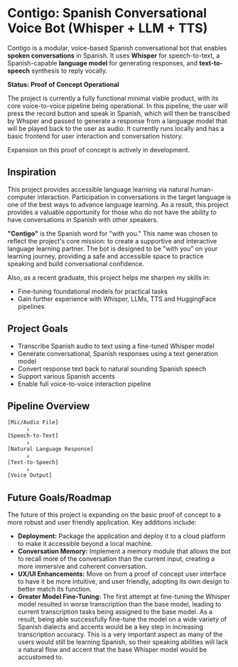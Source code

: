 # Contigo: Spanish Conversational Voice Bot (Whisper + LLM + TTS)

Contigo is a modular, voice-based Spanish conversational bot that enables **spoken conversations** in Spanish. It uses **Whisper** for speech-to-text, a Spanish-capable **language model** for generating responses, and **text-to-speech** synthesis to reply vocally. 

**Status: Proof of Concept Operational**

The project is currently a fully functional minimal viable product, with its core voice-to-voice pipeline being operational. In this pipeline, the user will press the record button and speak in Spanish, which will then be transcibed by Whsper and passed to generate a response from a language model that will be played back to the user as audio. It currently runs locally and has a basic frontend for user interaction and conversation history. 

Expansion on this proof of concept is actively in development. 

## Inspiration

This project provides accessible language learning via natural human-computer interaction. Participation in conversations in the target language is one of the best ways to advance language learning. As a result, this project provides a valuable opportunity for those who do not have the ability to have conversations in Spanish with other speakers.

**"Contigo"** is the Spanish word for "with you." This name was chosen to reflect the project's core mission: to create a supportive and interactive language learning partner. The bot is designed to be "with you" on your learning journey, providing a safe and accessible space to practice speaking and build conversational confidence.

Also, as a recent graduate, this project helps me sharpen my skills in:
- Fine-tuning foundational models for practical tasks
- Gain further experience with Whisper, LLMs, TTS and HuggingFace pipelines
  
## Project Goals

- Transcribe Spanish audio to text using a fine-tuned Whisper model
- Generate conversational, Spanish responses using a text generation model
- Convert response text back to natural sounding Spanish speech
- Support various Spanish accents
- Enable full voice-to-voice interaction pipeline

## Pipeline Overview

```bash
[Mic/Audio File]
      ↓
[Speech-to-Text]
      ↓
[Natural Language Response]
      ↓
[Text-to-Speech]
      ↓
[Voice Output]
```

## Future Goals/Roadmap

The future of this project is expanding on the basic proof of concept to a more robust and user friendly application. Key additions include:

- **Deployment:** Package the application and deploy it to a cloud platform to make it accessible beyond a local machine.
- **Conversation Memory:** Implement a memory module that allows the bot to recall more of the conversation than the current input, creating a more immersive and coherent conversation.
- **UX/UI Enhancements:** Move on from a proof of concept user interface to have it be more intuitive, and user friendly, adopting its own design to better match its function.
- **Greater Model Fine-Tuning:** The first attempt at fine-tuning the Whisper model resulted in worse transcription than the base model, leading to current transcription tasks being assigned to the base model. As a result, being able successfully fine-tune the model on a wide variety of Spanish dialects and accents would be a key step in increasing transcription accuracy. This is a very important aspect as many of the users would still be learning Spanish, so their speaking abilities will lack a natural flow and accent that the base Whisper model would be accustomed to. 



